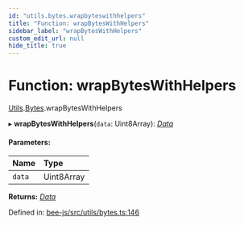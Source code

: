 ```yaml
---
id: "utils.bytes.wrapbyteswithhelpers"
title: "Function: wrapBytesWithHelpers"
sidebar_label: "wrapBytesWithHelpers"
custom_edit_url: null
hide_title: true
---
```


# Function: wrapBytesWithHelpers

[Utils](../modules/utils.md).[Bytes](../modules/utils.bytes.md).wrapBytesWithHelpers

▸ **wrapBytesWithHelpers**(`data`: Uint8Array): [*Data*](../interfaces/data.md)

#### Parameters:

Name | Type |
:------ | :------ |
`data` | Uint8Array |

**Returns:** [*Data*](../interfaces/data.md)

Defined in: [bee-js/src/utils/bytes.ts:146](https://github.com/ethersphere/bee-js/blob/0ac3a7d/src/utils/bytes.ts#L146)
